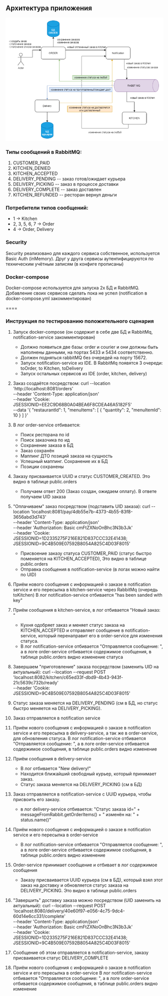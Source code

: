 ## Архитектура приложения

![img.png](res/img.png)
### Типы сообщений в RabbitMQ:
1) CUSTOMER_PAID
2) KITCHEN_DENIED
3) KITCHEN_ACCEPTED
4) DELIVERY_PENDING -- заказ готов/ожидает курьера
5) DELIVERY_PICKING -- заказ в процессе доставки
6) DELIVERY_COMPLETE -- заказ доставлен
7) KITCHEN_REFUNDED -- ресторан вернул деньги

### Потребители типов сообщений:
- 1 -> Kitchen
- 2, 3, 5, 6, 7 -> Order
- 4 -> Order, Delivery


### Security
Security реализовано для каждого сервиса собственное, используется Basic Auth (inMemory). Друг у друга сервисы аутентифицируются по техническим учётным записям (в конфиге прописаны)

### Docker-compose 
Docker-compose используется для запуска 2х БД и RabbitMQ. Добавление своих сервисов сделать пока не успел (notification в docker-compose.yml закомментирован)

====
### Инструкция по тестированию положительного сценария
1. Запуск docker-compose (он содержит в себе две БД и RabbitMq, notification-service закомментирован)
   * Должно появиться две базы: order и courier и они должны быть наполнены данными, на портах 5433 и 5434 соответственно.
   * Должен подняться rabbitMQ без очередей на порту 15672.
   * Запуск notification-service из IDE. В RabbitMq появятся 3 очереди: toOrder, to Kitchen, toDelivery
   * Запуск остальных сервисов из IDE (order, kitchen, delivery)


2. Заказ создаётся посредством:
   curl --location 'http://localhost:8081/orders' \
   --header 'Content-Type: application/json' \
   --header 'Cookie: JSESSIONID=EE2C9D68B0A04BEA6F8CDEA46A5182F5' \
   --data '{
   "restaurantId": 1,
   "menuItems": [
   {
   "quantity": 2,
   "menuItemId": 10
   }
   ]
   }'


3. В лог order-service отбивается:   
   - Поиск ресторана по id 
   - Поиск заказчика по ид
   - Сохранение заказа в БД
   - Заказ сохранён
   - Маппинг ДТО позиций заказа на сущность
   - Успешный маппинг. Сохранение их в БД
   - Позиции сохранены 


4. Заказу присваивается UUID и статус CUSTOMER_CREATED. Это видно в таблице public.orders
   - Получаем ответ 200 (Заказ создан, ожидаем оплату). В ответе получаем UID заказа


5. "Оплачиваем" заказ посредством (подставить UID заказа):
   curl --location 'localhost:8081/pay/4db55e7b-4373-4b55-83f8-3656abd3d743' \
   --header 'Content-Type: application/json' \
   --header 'Authorization: Basic cmFtZXNoOnBhc3N3b3Jk' \
   --header 'Cookie: JSESSIONID=1D2335275F216E821D837CCC32E41438; JSESSIONID=9C4B509E07592B8054A825C4D03F8015'
   - Присвоение заказу статуса CUSTOMER_PAID (статус быстро поменяется на KITCHEN_ACCEPTED), Это видно в таблице public.orders
   - Отправка сообщения в notification-service (в логах можно найти по UID)


6. Приём нового сообщения c информацией о заказе в notification service и его пересылка в kitchen-service	через RabbitMq (очередь toKitchen)
   В лог notification-service отбивается "has been sanded with key"


7. Приём сообщения в kitchen-service, в лог отбивается "Новый заказ: "
   - Кухня одобряет заказ и меняет статус заказа на KITCHEN_ACCEPTED и отправляет сообщение в notification-service, который перенаправит его в order-service для изменения статуса.
   - В лог notification-service отбивается "Отправляется сообщение: ", а в логе order-service отбивается содержимое сообщения, в таблице public.orders видно изменение статуса


8. Завершаем "приготовление" заказа посредством (заменить UID на актуальный):
   curl --location --request POST 'localhost:8082/kitchen/c65ed33f-dbd9-4b43-943f-21c5639c732b/ready' \
   --header 'Cookie: JSESSIONID=9C4B509E07592B8054A825C4D03F8015'


9. Статус заказа меняется на DELIVERY_PENDING (см в БД, но статус быстро меняется на DELIVERY_PICKING).


10. Заказ отправляется в notification service


11. Приём нового сообщения c информацией о заказе в notification service и его пересылка в delivery-service, а так же в order-service, для обновления статуса.
   В лог notification-service отбивается "Отправляется сообщение: ", а в логе order-service отбивается содержимое сообщения, в таблице public.orders видно изменение


12. Приём сообщения в delivery-service
    - В лог отбивается "New delivery!"
    - Находится ближайший свободный курьер, который принимает заказ.
    - Статус заказа меняется на DELIVERY_PICKING (см в БД)


13. Заказ отправляется в notification-service с UUID курьера, чтобы присвоить его заказу. 
    - в лог delivery-service отбивается: "Статус заказа id=" + messageFromRabbit.getOrderItems() + " изменён на: " + status.name()"


14. Приём нового сообщения c информацией о заказе в notification service и его пересылка в order-service
    - В лог notification-service отбивается "Отправляется сообщение: ", а в логе order-service отбивается содержимое сообщения, в таблице public.orders видно изменение


15. Order-service принимает сообщение и отбивает в лог содержимое сообщения
    - Заказу присваивается UUID курьера (см в БД), который взял этот заказ на доставку и обновляется статус заказа на DELIVERY_PICKING. Это видно в таблице public.orders


16. "Завершить" доставку заказа можно посредством (UID заменить на актуальный):
   curl --location --request POST 'localhost:8080/delivery/40e60f97-e056-4c75-9dc4-60d14e6cc331/complete' \
   --header 'Content-Type: application/json' \
   --header 'Authorization: Basic cmFtZXNoOnBhc3N3b3Jk' \
   --header 'Cookie: JSESSIONID=1D2335275F216E821D837CCC32E41438; JSESSIONID=9C4B509E07592B8054A825C4D03F8015'


17. Сообщение об этом отправляется в notification-service, заказу присваивается статус DELIVERY_COMPLETE


18. Приём нового сообщения c информацией о заказе в notification service и его пересылка в order-service
    В лог notification-service отбивается "Отправляется сообщение: ", а в логе order-service отбивается содержимое сообщения, в таблице public.orders видно изменение
